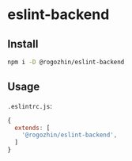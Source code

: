 # eslint-backend

## Install

```bash
npm i -D @rogozhin/eslint-backend
```

## Usage

`.eslintrc.js`:

```javascript
{
  extends: [
    '@rogozhin/eslint-backend',
  ]
}
```
